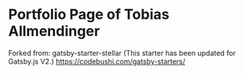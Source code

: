 # Portfolio Page of Tobias Allmendinger

Forked from:
gatsby-starter-stellar
(This starter has been updated for Gatsby.js V2.)
https://codebushi.com/gatsby-starters/ 
